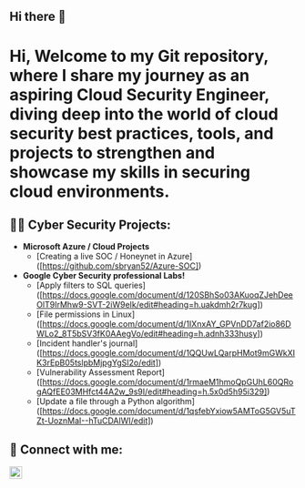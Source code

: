 ## Hi there 👋
<h1>Hi, Welcome to my Git repository, where I share my journey as an aspiring Cloud Security Engineer, diving deep into the world of cloud security best practices, tools, and projects to strengthen and showcase my skills in securing cloud environments. <br/></a></h1>

<h2>👨‍💻 Cyber Security Projects:</h2>

- <b> Microsoft Azure / Cloud Projects </b>
  - [Creating a live SOC / Honeynet in Azure] ([https://github.com/sbryan52/Azure-SOC])
- <b> Google Cyber Security professional Labs!</b>
  - [Apply filters to SQL queries] ([https://docs.google.com/document/d/120SBhSo03AKuoqZJehDeeOlT9IrMhw9-SVT-2iW9eIk/edit#heading=h.uakdmh2r7kug])
  - [File permissions in Linux] ([https://docs.google.com/document/d/1IXnxAY_GPVnDD7af2io86DWLo2_8T5bSV3fK0AAegVo/edit#heading=h.adnh333husy])
  - [Incident handler's journal] ([https://docs.google.com/document/d/1QQUwLQarpHMot9mGWkXIK3rEpB05tslpbMjpgYgSI2o/edit])
  - [Vulnerability Assessment Report] ([https://docs.google.com/document/d/1rmaeM1hmoQpGUhL60QRogAQfEE03MHfct44A2w_9s9I/edit#heading=h.5x0d5h95i329])
  - [Update a file through a Python algorithm] ([https://docs.google.com/document/d/1qsfebYxiow5AMToG5GV5uTZt-UoznMaI--hTuCDAlWI/edit])



<h2> 🤳 Connect with me:</h2>

[<img align="left" alt="Sheldon Bryan | LinkedIn" width="22px" src="https://cdn.jsdelivr.net/npm/simple-icons@v3/icons/linkedin.svg" />][linkedin]

[linkedin]: https://linkedin.com/in/sheldon-bryan

<!--
**joshmadakor1/joshmadakor1** is a ✨ _special_ ✨ repository because its `README.md` (this file) appears on your GitHub profile.

Here are some ideas to get you started:

- 🔭 I’m currently working on ...
- 🌱 I’m currently learning ...
- 👯 I’m looking to collaborate on ...
- 🤔 I’m looking for help with ...
- 💬 Ask me about ...
- 📫 How to reach me: ...
- 😄 Pronouns: ...
- ⚡ Fun fact: ...
-->
